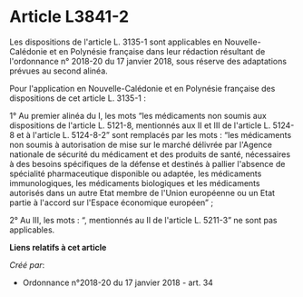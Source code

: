 # Article L3841-2

Les dispositions de l'article L. 3135-1 sont applicables en Nouvelle-Calédonie et en Polynésie française dans leur rédaction
résultant de l'ordonnance n° 2018-20 du 17 janvier 2018, sous réserve des adaptations prévues au second alinéa.

Pour l'application en Nouvelle-Calédonie et en Polynésie française des dispositions de cet article L. 3135-1 :

1° Au premier alinéa du I, les mots “les médicaments non soumis aux dispositions de l'article L. 5121-8, mentionnés aux II et
III de l'article L. 5124-8 et à l'article L. 5124-8-2” sont remplacés par les mots : “les médicaments non soumis à
autorisation de mise sur le marché délivrée par l'Agence nationale de sécurité du médicament et des produits de santé,
nécessaires à des besoins spécifiques de la défense et destinés à pallier l'absence de spécialité pharmaceutique disponible
ou adaptée, les médicaments immunologiques, les médicaments biologiques et les médicaments autorisés dans un autre Etat
membre de l'Union européenne ou un Etat partie à l'accord sur l'Espace économique européen” ;

2° Au III, les mots : “, mentionnés au II de l'article L. 5211-3” ne sont pas applicables.

**Liens relatifs à cet article**

_Créé par_:

  - Ordonnance n°2018-20 du 17 janvier 2018 - art. 34
